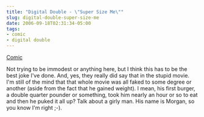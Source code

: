 ```yaml
---
title: "Digital Double - \"Super Size Me\""
slug: digital-double-super-size-me
date: 2006-09-18T02:31:34-05:00
tags:
- comic
- digital double
---
```

[Comic](http://digitaldouble.smackjeeves.com/comics/63395/)

Not trying to be immodest or anything here, but I think this has to be the best joke I've done. And, yes, they really did say that in the stupid movie. I'm still of the mind that that whole movie was all faked to some degree or another (aside from the fact that he gained weight). I mean, his first burger, a double quarter pounder or something, took him nearly an hour or so to eat and then he puked it all up? Talk about a girly man. His name is Morgan, so you know I'm right ;-).
